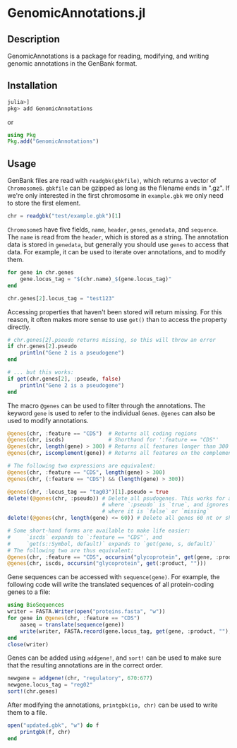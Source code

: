 # GenomicAnnotations.jl

## Description
GenomicAnnotations is a package for reading, modifying, and writing genomic annotations in the GenBank format.

## Installation
```julia
julia>]
pkg> add GenomicAnnotations
```
or
```julia
using Pkg
Pkg.add("GenomicAnnotations")
```


## Usage
GenBank files are read with `readgbk(gbkfile)`, which returns a vector of `Chromosome`s. `gbkfile` can be gzipped as long as the filename ends in ".gz". If we're only interested in the first chromosome in `example.gbk` we only need to store the first element.
```julia
chr = readgbk("test/example.gbk")[1]
```

`Chromosome`s have five fields, `name`, `header`, `genes`, `genedata`, and `sequence`. The `name` is read from the `header`, which is stored as a string. The annotation data is stored in `genedata`, but generally you should use `genes` to access that data. For example, it can be used to iterate over annotations, and to modify them.
```julia
for gene in chr.genes
    gene.locus_tag = "$(chr.name)_$(gene.locus_tag)"
end

chr.genes[2].locus_tag = "test123"
```

Accessing properties that haven't been stored will return missing. For this reason, it often makes more sense to use `get()` than to access the property directly.
```julia
# chr.genes[2].pseudo returns missing, so this will throw an error
if chr.genes[2].pseudo
    println("Gene 2 is a pseudogene")
end

# ... but this works:
if get(chr.genes[2], :pseudo, false)
    println("Gene 2 is a pseudogene")
end
```

The macro `@genes` can be used to filter through the annotations. The keyword `gene` is used to refer to the individual `Gene`s. `@genes` can also be used to modify annotations.
```julia
@genes(chr, :feature == "CDS")  # Returns all coding regions
@genes(chr, iscds)              # Shorthand for ':feature == "CDS"'
@genes(chr, length(gene) > 300) # Returns all features longer than 300 nt
@genes(chr, iscomplement(gene)) # Returns all features on the complement strand

# The following two expressions are equivalent:
@genes(chr, :feature == "CDS", length(gene) > 300)
@genes(chr, (:feature == "CDS") && (length(gene) > 300))

@genes(chr, :locus_tag == "tag03")[1].pseudo = true
delete!(@genes(chr, :pseudo)) # Delete all psudogenes. This works for all genes
                              # where `:pseudo` is `true`, and ignores genes
                              # where it is `false` or `missing`
delete!(@genes(chr, length(gene) <= 60)) # Delete all genes 60 nt or shorter

# Some short-hand forms are available to make life easier:
#     `iscds` expands to `:feature == "CDS"`, and
#     `get(s::Symbol, default)` expands to `get(gene, s, default)`
# The following two are thus equivalent:
@genes(chr, :feature == "CDS", occursin("glycoprotein", get(gene, :product, "")))
@genes(chr, iscds, occursin("glycoprotein", get(:product, "")))
```

Gene sequences can be accessed with `sequence(gene)`. For example, the following code will write the translated sequences of all protein-coding genes to a file:
```julia
using BioSequences
writer = FASTA.Writer(open("proteins.fasta", "w"))
for gene in @genes(chr, :feature == "CDS")
    aaseq = translate(sequence(gene))
    write(writer, FASTA.record(gene.locus_tag, get(gene, :product, ""), aaseq))
end
close(writer)
```

Genes can be added using `addgene!`, and `sort!` can be used to make sure that the resulting annotations are in the correct order.
```julia
newgene = addgene!(chr, "regulatory", 670:677)
newgene.locus_tag = "reg02"
sort!(chr.genes)
```

After modifying the annotations, `printgbk(io, chr)` can be used to write them to a file.
```julia
open("updated.gbk", "w") do f
    printgbk(f, chr)
end
```
